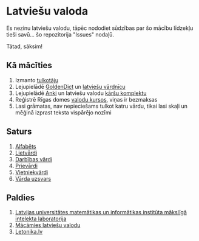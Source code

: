 Latviešu valoda
===============

Es nezinu latviešu valodu, tāpēc nododiet sūdzības par šo mācību līdzekļu tieši
savū... šo repozitorija "Issues" nodaļū.

Tātad, sāksim!

Kā mācīties
-----------

1. Izmanto [tulkotāju](https://translate.google.lv/#lv/en/Gudrinieks!)
2. Lejupielādē [GoldenDict](http://goldendict.org) un [latviešu vārdnīcu](
http://www.babylon-software.com/free-dictionaries/languages/latvian)
3. Lejupielādē [Anki](https://apps.ankiweb.net) un latviešu valodu
[kāršu komplektu](https://ankiweb.net/shared/info/387126451)
4. Reģistrē Rīgas domes
[valodu kursos](http://www.integration.lv/en/courses-events),
viņas ir bezmaksas
5. Lasi grāmatas, nav nepieciešams tulkot katru vārdu, tikai lasi skaļi un
mēģinā izprast teksta vispārējo nozīmi

Saturs
-------

1. [Alfabēts](01-alfabets.md)
2. [Lietvārdi](02-lietvardi.md)
3. [Darbības vārdi](03-darbibas-vardi.md)
4. [Prievārdi](04-prievardi.md)
5. [Vietniekvārdi](05-vietniekvardi.md)
5. [Vārda uzsvars](06-varda-uzsvars.md)

Paldies
-------

1. [Latvijas universitātes matemātikas un informātikas institūta mākslīgā intelekta laboratorija](http://valoda.ailab.lv)
2. [Mācāmies latviešu valodu](http://mlv.id.lv/lv/grammar/text/index.html)
3. [Letonika.lv](https://www.letonika.lv/groups/default.aspx?g=5)
